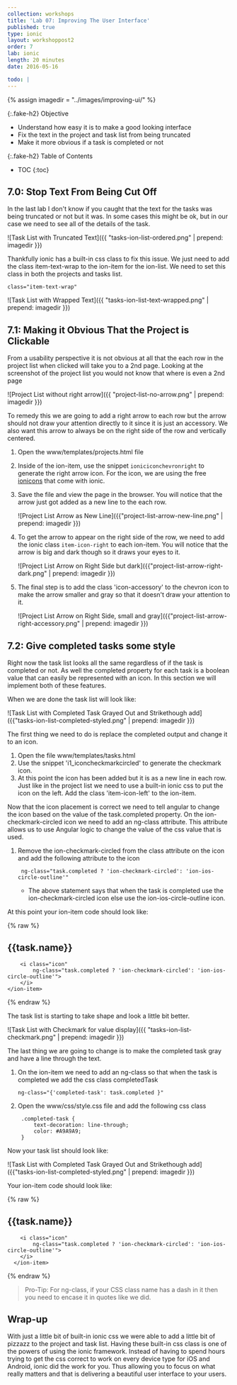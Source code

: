 ```yaml
---
collection: workshops
title: 'Lab 07: Improving The User Interface'
published: true
type: ionic
layout: workshoppost2
order: 7
lab: ionic
length: 20 minutes
date: 2016-05-16

todo: |
---
```


{% assign imagedir = "../images/improving-ui/" %}

{:.fake-h2}
Objective


* Understand how easy it is to make a good looking interface
* Fix the text in the project and task list from being truncated
* Make it more obvious if a task is completed or not

{:.fake-h2}
Table of Contents


* TOC
{:toc}



## 7.0: Stop Text From Being Cut Off

In the last lab I don't know if you caught that the text for the tasks was being truncated or not but it was.  In some cases this might be ok, but in our case we need to see all of the details of the task.

![Task List with Truncated Text]({{ "tasks-ion-list-ordered.png" | prepend: imagedir }})

Thankfully ionic has a built-in css class to fix this issue.  We just need to add the class item-text-wrap to the ion-item for the ion-list.  We need to set this class in both the projects and tasks list.

    class="item-text-wrap"

![Task List with Wrapped Text]({{ "tasks-ion-list-text-wrapped.png" | prepend: imagedir }})

## 7.1: Making it Obvious That the Project is Clickable

From a usability perspective it is not obvious at all that the each row in the project list when clicked will take you to a 2nd page.  Looking at the screenshot of the project list you would not know that where is even a 2nd page

![Project List without right arrow]({{ "project-list-no-arrow.png" | prepend: imagedir }})

To remedy this we are going to add a right arrow to each row but the arrow should not draw your attention directly to it since it is just an accessory.  We also want this arrow to always be on the right side of the row and vertically centered.

1. Open the www/templates/projects.html file
1. Inside of the ion-item, use the snippet `ioniciconchevronright` to generate the right arrow icon.  For the icon, we are using the free [ionicons](http://ionicons.com) that come with ionic.
1. Save the file and view the page in the browser.  You will notice that the arrow just got added as a new line to the each row.

    ![Project List Arrow as New Line]({{"project-list-arrow-new-line.png" | prepend: imagedir }})

1. To get the arrow to appear on the right side of the row, we need to add the ionic class `item-icon-right` to each ion-item. You will notice that the arrow is big and dark though so it draws your eyes to it.

    ![Project List Arrow on Right Side but dark]({{"project-list-arrow-right-dark.png" | prepend: imagedir }})

1.  The final step is to add the class 'icon-accessory' to the chevron icon to make the arrow smaller and gray so that it doesn't draw your attention to it.

    ![Project List Arrow on Right Side, small and gray]({{"project-list-arrow-right-accessory.png" | prepend: imagedir }})


## 7.2: Give completed tasks some style

Right now the task list looks all the same regardless of if the task is completed or not.  As well the completed property for each task is a boolean value that can easily be represented with an icon.   In this section we will implement both of these features.

When we are done the task list will look like:

![Task List with Completed Task Grayed Out and Strikethough add]({{"tasks-ion-list-completed-styled.png" | prepend: imagedir }})

The first thing we need to do is replace the completed output and change it to an icon.


1. Open the file www/templates/tasks.html
1. Use the snippet 'i1_iconcheckmarkcircled' to generate the checkmark icon.
1. At this point the icon has been added but it is as a new line in each row.  Just like in the project list we need to use a built-in ionic css to put the icon on the left.  Add the class 'item-icon-left' to the ion-item.

Now that the icon placement is correct we need to tell angular to change the icon based on the value of the task.completed property.  On the ion-checkmark-circled icon we need to add an ng-class attribute.  This attribute allows us to use Angular logic to change the value of the css value that is used.

1. Remove the ion-checkmark-circled from the class attribute on the icon and add the following attribute to the icon

        ng-class="task.completed ? 'ion-checkmark-circled': 'ion-ios-circle-outline'"

    * The above statement says that when the task is completed use the ion-checkmark-circled icon else use the ion-ios-circle-outline icon.

At this point your ion-item code should look like:

{% raw %}
    <ion-item class="item-text-wrap item-icon-left"
        ng-repeat="task in vm.tasks | orderBy: ['completed','name']"
    >
        <h2>{{task.name}}</h2>

        <i class="icon"
            ng-class="task.completed ? 'ion-checkmark-circled': 'ion-ios-circle-outline'">
        </i>
    </ion-item>
{% endraw %}

The task list is starting to take shape and look a little bit better.

![Task List with Checkmark for value display]({{ "tasks-ion-list-checkmark.png" | prepend: imagedir }})

The last thing we are going to change is to make the completed task gray and have a line through the text.

1. On the ion-item we need to add an ng-class so that when the task is completed we add the css class completedTask

       ng-class="{'completed-task': task.completed }"

1. Open the www/css/style.css file and add the following css class

        .completed-task {
            text-decoration: line-through;
            color: #A9A9A9;
        }

Now your task list should look like:

![Task List with Completed Task Grayed Out and Strikethough add]({{"tasks-ion-list-completed-styled.png" | prepend: imagedir }})

Your ion-item code should look like:

{%  raw %}
      <ion-item class="item-text-wrap item-icon-left"
        ng-repeat="task in vm.tasks | orderBy: ['completed','name']"
        ng-class="{'completed-task': task.completed }"
      >
        <h2>{{task.name}}</h2>

        <i class="icon"
            ng-class="task.completed ? 'ion-checkmark-circled': 'ion-ios-circle-outline'">
        </i>
      </ion-item>
{% endraw %}

>Pro-Tip: For ng-class, if your CSS class name has a dash in it then you need to encase it in quotes like we did.

## Wrap-up

With just a little bit of built-in ionic css we were able to add a little bit of pizzazz to the project and task list.  Having these built-in css class is one of the powers of using the ionic framework.  Instead of having to spend hours trying to get the css correct to work on every device type for iOS and Android, ionic did the work for you.  Thus allowing you to focus on what really matters and that is delivering a beautiful user interface to your users.

